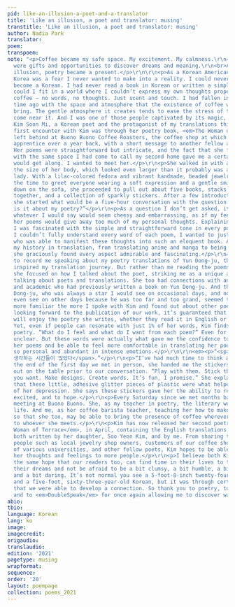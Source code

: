 ```yaml
---
pid: like-an-illusion-a-poet-and-a-translator
title: 'Like an illusion, a poet and translator: musing'
transtitle: 'Like an illusion, a poet and translator: musing'
author: Nadia Park
translator:
poem:
transpoem:
note: "<p>Coffee became my safe space. My excitement. My calmness.\r\n<br>Languages
  were gifts and opportunities to discover dreams and meaning.\r\n<br>And like an
  illusion, poetry became a present.</p>\r\n\r\n<p>As a Korean American, living in
  Korea was a fear I never wanted to make into a reality. I could never completely
  become a Korean. I had never read a book in Korean or written a simple essay. How
  could I fit in a world where I couldn’t express my own thoughts properly?</p>\r\n<p>But
  coffee — no words, no thoughts. Just scent and touch. I had fallen in love a long
  time ago with the space and atmosphere that the existence of coffee was able to
  bring. The gentle atmosphere it creates tends to ease the stress of the people who
  come near it. And I was one of those people captivated by its magic, along with
  Kim Soon Mi, a Korean poet and the protagonist of my translations this year.</p>\r\n<p>My
  first encounter with Kim was through her poetry book, <em>The Woman of Chagall</em>,
  left behind at Buono Buono Coffee Roasters, the coffee shop at which I became an
  apprentice over a year back, with a short message to another fellow apprentice.
  Her poems were straightforward but intricate, and the fact that she fell in love
  with the same space I had come to call my second home gave me a certainty that we
  would get along. I wanted to meet her.</p>\r\n<p>She walked in with a backpack half
  the size of her body, which looked even larger than it probably was against a 160-tall
  lady. With a lilac-colored fedora and vibrant handmade, beaded jewelry, she took
  the time to greet everyone wearing a soft expression and a gentle smile. And perching
  down on the sofa, she proceeded to pull out about five books, stacks of papers clipped
  together, and a collection of sparkly stickers. After a few introduction remarks,
  she started what would be a five-hour conversation with the question:</p>\r\n<p>“What
  is it about my poetry?”</p>\r\n<p>As a question I don’t get asked, it seemed that
  whatever I would say would seem cheesy and embarrassing, as if my feelings towards
  her poems would give away too much of my personal thoughts. Explaining to her how
  I was fascinated with the simple and straightforward tone in every poem; how while
  I couldn’t fully understand every word of each poem, I wanted to just meet the person
  who was able to manifest these thoughts into such an eloquent book. And as I explained
  my history in translation, from translating anime and manga to being a part of <em>DoubleSpeak</em>,
  she graciously found every aspect admirable and fascinating.</p>\r\n<p>She wanted
  to record me speaking about my poetry translations of Yun Dong-ju, the poet that
  inspired my translation journey. But rather than me reading the poems themselves,
  she focused on how I talked about the poet, striking me as a unique approach to
  talking about poets and translations. She too had connections with another poet
  and academic who had previously written a book on Yun Dong-ju. And therefore,Yun
  Dong-ju, who was always a star I would see on occasional days, and not be able to
  even see on other days because he was too far and too grand, seemed to have become
  more familiar the more I spoke with Kim and found out about other poets.</p>\r\n<p>And
  looking forward to the publication of our work, it’s guaranteed that not all readers
  will enjoy the poetry she writes, whether they read it in English or in Korean.
  Yet, even if people can resonate with just 1% of her words, Kim finds value in writing
  poetry. “What do I feel and what do I want from each poem?” Even for Kim this is
  unclear. But these words were actually what gave me the confidence to translate
  her poems and be able to feel more comfortable in translating her poems that were
  so personal and abundant in intense emotions.</p>\r\n\r\n<em><p>“<span lang= \"ko\">꿈을
  생각하는 시간들이 많았다</span>.”</p>\r\n<p>“I’ve had much time to think about dreams.”</p></em>\r\n\r\n<p>At
  the end of the first day we met in person, she handed me the stickers she had laid
  out on the table prior to our conversation. “Play with them. Stick them on whatever
  you want. Make designs. Create words. It’s fun, I promise.” She explained to me
  that these little, adhesive glitter pieces of plastic were what helped her get out
  of her depression. She says these stickers gave her the ability to relax, to stay
  excited, and to hope.</p>\r\n<p>Every Saturday since we met months back, we’ve been
  meeting at Buono Buono. She, as my teacher in poetry, the literary world, and in
  life. And me, as her coffee barista teacher, teaching her how to make hand drip
  so that she too, may be able to bring the presence of coffee wherever she goes and
  to whoever she meets.</p>\r\n<p>Kim has now released her second poetry book, <em>The
  Woman of Terrace</em>, in April, containing the English translations of her poetry
  both written by her daughter, Soo Yeon Kim, and by me. From sharing the book to
  people such as local jewelry shop owners, customers of our coffee shop, professors
  of various universities, and other fellow poets, Kim hopes to be able to extend
  her thoughts and feelings to more people.</p>\r\n<p>I believe both Kim and I share
  the same hope that our readers too, can find time in their lives to think about
  their dreams and not be afraid to be a bit clumsy, a bit humble, a bit confused,
  and a bit daring. It’s not normal you see a 5-foot-8-inch twenty-four-year-old American
  and a five-foot, sixty-three-year-old Korean, but it was through certain aspirations
  that we were able to develop a connection. So thank you to poetry, to languages,
  and to <em>DoubleSpeak</em> for once again allowing me to discover warmth and hope.</p>"
abio:
tbio:
language: Korean
lang: ko
image:
imagecredit:
origaudio:
translaudio:
edition: '2021'
pagetype: musing
wrapformat:
sequence:
order: '20'
layout: poempage
collection: poems_2021
---
```

